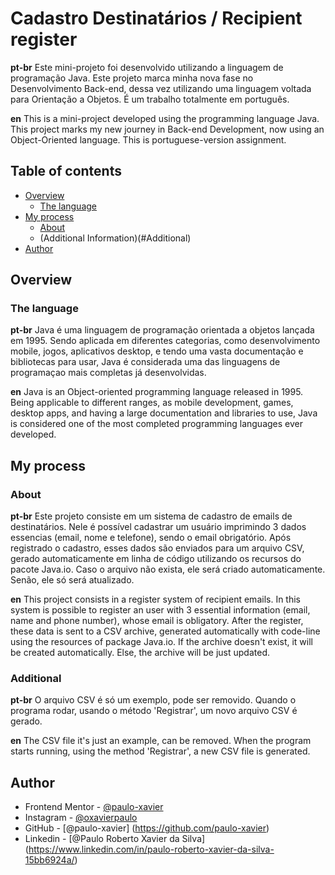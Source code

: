 # Cadastro Destinatários  / Recipient register

**pt-br** 
Este mini-projeto foi desenvolvido utilizando a linguagem de programação Java. Este projeto marca minha nova fase no Desenvolvimento Back-end, dessa vez utilizando uma linguagem voltada para Orientação a Objetos. É um trabalho totalmente em português. 

**en**
This is a mini-project developed using the programming language Java. This project marks my new journey in Back-end Development, now using an Object-Oriented language. This is portuguese-version assignment. 

## Table of contents

- [Overview](#overview)
  - [The language](#the-language) 
- [My process](#my-process)
  - [About](#about)
  - (Additional Information)(#Additional)
- [Author](#author)

## Overview

### The language

**pt-br**
Java é uma linguagem de programação orientada a objetos lançada em 1995. Sendo aplicada em diferentes categorias, como desenvolvimento mobile, jogos, aplicativos desktop, e tendo uma vasta documentação e bibliotecas para usar, Java  é considerada uma das linguagens de programaçao mais completas já desenvolvidas. 

**en**
Java is an Object-oriented programming language released in 1995. Being applicable to different ranges, as mobile development, games, desktop apps, and having a large documentation and libraries to use, Java is considered one of the most completed programming languages ever developed.   

## My process

### About

**pt-br** 
Este projeto consiste em um sistema de cadastro de emails de destinatários. Nele é possível cadastrar um usuário imprimindo 3 dados essencias (email, nome e telefone), sendo o email obrigatório. Após registrado o cadastro, esses dados são enviados para um arquivo CSV, gerado automaticamente em linha de código utilizando os recursos do pacote Java.io. Caso o arquivo não exista, ele será criado automaticamente. Senão, ele só será atualizado. 

**en**
This project consists in a register system of recipient emails. In this system is possible to register an user with 3 essential information (email, name and phone number), whose email is obligatory. After the register, these data is sent to a CSV archive, generated automatically with code-line using the resources of package Java.io. If the archive doesn't exist, it will be created automatically. Else, the archive will be just updated. 

### Additional

**pt-br**
O arquivo CSV é só um exemplo, pode ser removido. Quando o programa rodar, usando o método 'Registrar', um novo arquivo CSV é gerado. 

**en**
The CSV file it's just an example, can be removed. When the program starts running, using the method 'Registrar', a new CSV file is generated.

## Author
- Frontend Mentor - [@paulo-xavier](https://www.frontendmentor.io/profile/paulo-xavier)
- Instagram - [@oxavierpaulo](https://www.instagram.com/oxavierpaulo/)
- GitHub - [@paulo-xavier] (https://github.com/paulo-xavier)
- Linkedin - [@Paulo Roberto Xavier da Silva] (https://www.linkedin.com/in/paulo-roberto-xavier-da-silva-15bb6924a/)

